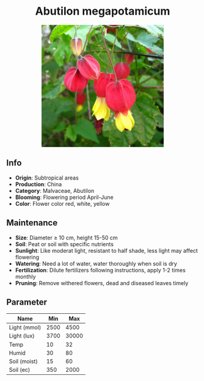 <h1 align='center'>Abutilon megapotamicum</h1>
<p align="center">
    <img 
        align='center'
        width='320'
        src="../images/abutilon megapotamicum.png" 
        alt='Abutilon megapotamicum' />
</p>

## Info

 - **Origin**: Subtropical areas
 - **Production**: China
 - **Category**: Malvaceae, Abutilon
 - **Blooming**: Flowering period April-June
 - **Color**: Flower color red, white, yellow

## Maintenance

 - **Size**: Diameter ≥ 10 cm, height 15-50 cm
 - **Soil**: Peat or soil with specific nutrients
 - **Sunlight**: Like moderat light, resistant to half shade, less light may affect flowering
 - **Watering**: Need a lot of water, water thoroughly when soil is dry
 - **Fertilization**: Dilute fertilizers following instructions,  apply 1-2 times monthly
 - **Pruning**: Remove withered flowers, dead and diseased leaves timely

## Parameter

| Name         | Min  | Max   |
|--------------|------|-------|
| Light (mmol) | 2500 | 4500  |
| Light (lux)  | 3700 | 30000 |
| Temp         | 10    | 32    |
| Humid        | 30   | 80    |
| Soil (moist) | 15   | 60    |
| Soil (ec)    | 350  | 2000  |